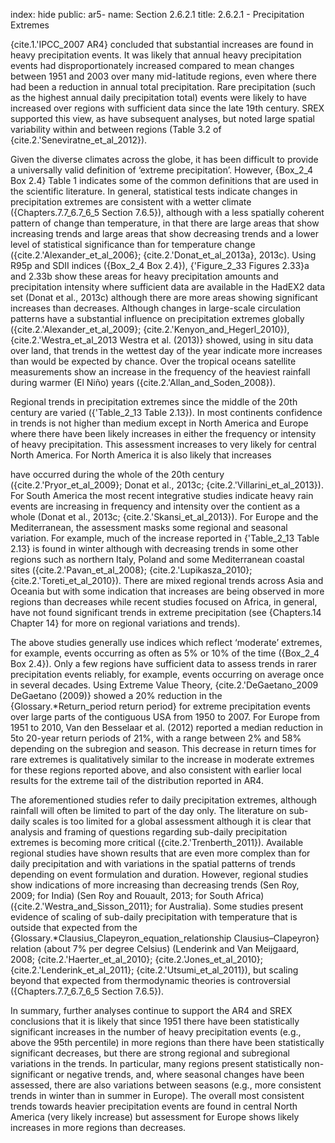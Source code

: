 index: hide
public: ar5-
name: Section 2.6.2.1
title: 2.6.2.1 - Precipitation Extremes

{cite.1.'IPCC_2007 AR4} concluded that substantial increases are found in heavy precipitation events. It was likely that annual heavy precipitation events had disproportionately increased compared to mean changes between 1951 and 2003 over many mid-latitude regions, even where there had been a reduction in annual total precipitation. Rare precipitation (such as the highest annual daily precipitation total) events were likely to have increased over regions with sufficient data since the late 19th century. SREX supported this view, as have subsequent analyses, but noted large spatial variability within and between regions (Table 3.2 of {cite.2.'Seneviratne_et_al_2012}).

Given the diverse climates across the globe, it has been difficult to provide a universally valid definition of ‘extreme precipitation’. However, {Box_2_4 Box 2.4} Table 1 indicates some of the common definitions that are used in the scientific literature. In general, statistical tests indicate changes in precipitation extremes are consistent with a wetter climate ({Chapters.7.7_6.7_6_5 Section 7.6.5}), although with a less spatially coherent pattern of change than temperature, in that there are large areas that show increasing trends and large areas that show decreasing trends and a lower level of statistical significance than for temperature change ({cite.2.'Alexander_et_al_2006}; {cite.2.'Donat_et_al_2013a}, 2013c). Using R95p and SDII indices ({Box_2_4 Box 2.4}), {'Figure_2_33 Figures 2.33}a and 2.33b show these areas for heavy precipitation amounts and precipitation intensity where sufficient data are available in the HadEX2 data set (Donat et al., 2013c) although there are more areas showing significant increases than decreases. Although changes in large-scale circulation patterns have a substantial influence on precipitation extremes globally ({cite.2.'Alexander_et_al_2009}; {cite.2.'Kenyon_and_Hegerl_2010}), {cite.2.'Westra_et_al_2013 Westra et al. (2013)} showed, using in situ data over land, that trends in the wettest day of the year indicate more increases than would be expected by chance. Over the tropical oceans satellite measurements show an increase in the frequency of the heaviest rainfall during warmer (El Niño) years ({cite.2.'Allan_and_Soden_2008}).

Regional trends in precipitation extremes since the middle of the 20th century are varied ({'Table_2_13 Table 2.13}). In most continents confidence in trends is not higher than medium except in North America and Europe where there have been likely increases in either the frequency or intensity of heavy precipitation. This assessment increases to very likely for central North America. For North America it is also likely that increases

have occurred during the whole of the 20th century ({cite.2.'Pryor_et_al_2009}; Donat et al., 2013c; {cite.2.'Villarini_et_al_2013}). For South America the most recent integrative studies indicate heavy rain events are increasing in frequency and intensity over the contient as a whole (Donat et al., 2013c; {cite.2.'Skansi_et_al_2013}). For Europe and the Mediterranean, the assessment masks some regional and seasonal variation. For example, much of the increase reported in {'Table_2_13 Table 2.13} is found in winter although with decreasing trends in some other regions such as northern Italy, Poland and some Mediterranean coastal sites ({cite.2.'Pavan_et_al_2008}; {cite.2.'Lupikasza_2010}; {cite.2.'Toreti_et_al_2010}). There are mixed regional trends across Asia and Oceania but with some indication that increases are being observed in more regions than decreases while recent studies focused on Africa, in general, have not found significant trends in extreme precipitation (see {Chapters.14 Chapter 14} for more on regional variations and trends).

The above studies generally use indices which reflect ‘moderate’ extremes, for example, events occurring as often as 5% or 10% of the time ({Box_2_4 Box 2.4}). Only a few regions have sufficient data to assess trends in rarer precipitation events reliably, for example, events occurring on average once in several decades. Using Extreme Value Theory, {cite.2.'DeGaetano_2009 DeGaetano (2009)} showed a 20% reduction in the {Glossary.*Return_period return period} for extreme precipitation events over large parts of the contiguous USA from 1950 to 2007. For Europe from 1951 to 2010, Van den Besselaar et al. (2012) reported a median reduction in 5to 20-year return periods of 21%, with a range between 2% and 58% depending on the subregion and season. This decrease in return times for rare extremes is qualitatively similar to the increase in moderate extremes for these regions reported above, and also consistent with earlier local results for the extreme tail of the distribution reported in AR4.

The aforementioned studies refer to daily precipitation extremes, although rainfall will often be limited to part of the day only. The literature on sub-daily scales is too limited for a global assessment although it is clear that analysis and framing of questions regarding sub-daily precipitation extremes is becoming more critical ({cite.2.'Trenberth_2011}). Available regional studies have shown results that are even more complex than for daily precipitation and with variations in the spatial patterns of trends depending on event formulation and duration. However, regional studies show indications of more increasing than decreasing trends (Sen Roy, 2009; for India) (Sen Roy and Rouault, 2013; for South Africa) ({cite.2.'Westra_and_Sisson_2011}; for Australia). Some studies present evidence of scaling of sub-daily precipitation with temperature that is outside that expected from the {Glossary.*Clausius_Clapeyron_equation_relationship Clausius–Clapeyron} relation (about 7% per degree Celsius) (Lenderink and Van Meijgaard, 2008; {cite.2.'Haerter_et_al_2010}; {cite.2.'Jones_et_al_2010}; {cite.2.'Lenderink_et_al_2011}; {cite.2.'Utsumi_et_al_2011}), but scaling beyond that expected from thermodynamic theories is controversial ({Chapters.7.7_6.7_6_5 Section 7.6.5}).

In summary, further analyses continue to support the AR4 and SREX conclusions that it is likely that since 1951 there have been statistically significant increases in the number of heavy precipitation events (e.g., above the 95th percentile) in more regions than there have been statistically significant decreases, but there are strong regional and subregional variations in the trends. In particular, many regions present statistically non-significant or negative trends, and, where seasonal changes have been assessed, there are also variations between seasons (e.g., more consistent trends in winter than in summer in Europe). The overall most consistent trends towards heavier precipitation events are found in central North America (very likely increase) but assessment for Europe shows likely increases in more regions than decreases.
